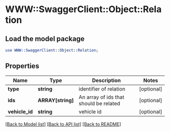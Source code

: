 # WWW::SwaggerClient::Object::Relation

## Load the model package
```perl
use WWW::SwaggerClient::Object::Relation;
```

## Properties
Name | Type | Description | Notes
------------ | ------------- | ------------- | -------------
**type** | **string** | identifier of relation | [optional] 
**ids** | **ARRAY[string]** | An array of ids that should be related | [optional] 
**vehicle_id** | **string** | vehicle id | [optional] 

[[Back to Model list]](../README.md#documentation-for-models) [[Back to API list]](../README.md#documentation-for-api-endpoints) [[Back to README]](../README.md)



